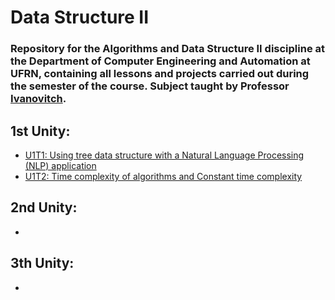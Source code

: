 # Data Structure II

### Repository for the Algorithms and Data Structure II discipline at the Department of Computer Engineering and Automation at UFRN, containing all lessons and projects carried out during the semester of the course. Subject taught by Professor [Ivanovitch](https://github.com/ivanovitchm).

## 1st Unity:

* [U1T1: Using tree data structure with a Natural Language Processing (NLP) application](https://github.com/CarlosG18/aedii_dca0209/tree/main/unidade1/U1T1)
* [U1T2: Time complexity of algorithms and Constant time complexity](https://github.com/JeanMagnus/estrutura-dados-2/blob/main/U1T2/U1T2.md)

## 2nd Unity:

*

## 3th Unity:

*
